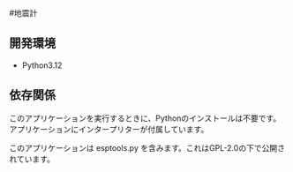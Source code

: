 #地震計 
## 開発環境

- Python3.12
## 依存関係

このアプリケーションを実行するときに、Pythonのインストールは不要です。アプリケーションにインタープリターが付属しています。

このアプリケーションは esptools.py を含みます。これはGPL-2.0の下で公開されています。

